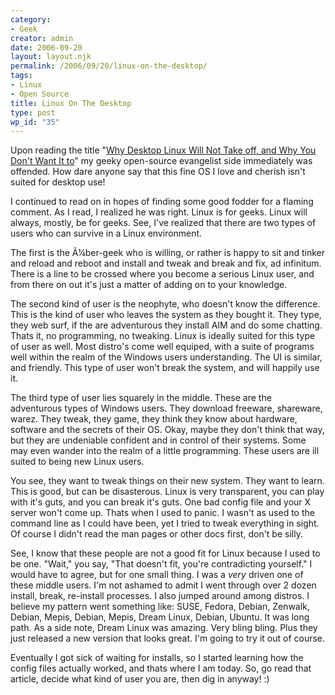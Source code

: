 ```yaml
---
category:
- Geek
creator: admin
date: 2006-09-20
layout: layout.njk
permalink: /2006/09/20/linux-on-the-desktop/
tags:
- Linux
- Open Source
title: Linux On The Desktop
type: post
wp_id: "35"
---
```


Upon reading the title "[Why Desktop Linux Will Not Take off, and Why You Don't Want It to](http://www.osnews.com/story.php?news_id=15811)" my geeky open-source evangelist side immediately was offended.  How dare anyone say that this fine OS I love and cherish isn't suited for desktop use!

I continued to read on in hopes of finding some good fodder for a flaming comment.  As I read, I realized he was right.  Linux is for geeks.  Linux will always, mostly, be for geeks.  See, I've realized that there are two types of users who can survive in a Linux environment.

The first is the Ã¼ber-geek who is willing, or rather is happy to sit and tinker and reload and reboot and install and tweak and break and fix, ad infinitum.  There is a line to be crossed where you become a serious Linux user, and from there on out it's just a matter of adding on to your knowledge.

The second kind of user is the neophyte, who doesn't know the difference.  This is the kind of user who leaves the system as they bought it.  They type, they web surf, if the are adventurous they install AIM and do some chatting.  Thats it, no programming, no tweaking.  Linux is ideally suited for this type of user as well.  Most distro's come well equiped, with a suite of programs well within the realm of the Windows users understanding.  The UI is similar, and friendly.  This type of user won't break the system, and will happily use it.

The third type of user lies squarely in the middle.  These are the adventurous types of Windows users.  They download freeware, shareware, warez.  They tweak, they game, they think they know about hardware, software and the secrets of their OS.  Okay, maybe they don't think that way, but they are undeniable confident and in control of their systems.  Some may even wander into the realm of a little programming.  These users are ill suited to being new Linux users.

You see, they want to tweak things on their new system.  They want to learn.  This is good, but can be disasterous.  Linux is very transparent, you can play with it's guts, and you can break it's guts.  One bad config file and your X server won't come up.  Thats when I used to panic.  I wasn't as used to the command line as I could have been, yet I tried to tweak everything in sight.  Of course I didn't read the man pages or other docs first, don't be silly.

See, I know that these people are not a good fit for Linux because I used to be one.  "Wait," you say, "That doesn't fit, you're contradicting yourself."  I would have to agree, but for one small thing.  I was a _very_ driven one of these middle users.  I'm not ashamed to admit I went through over 2 dozen install, break, re-install processes.  I also jumped around among distros.  I believe my pattern went something like: SUSE, Fedora, Debian, Zenwalk, Debian, Mepis, Debian, Mepis, Dream Linux, Debian, Ubuntu.  It was long path.  As a side note, Dream Linux was amazing.  Very bling bling. Plus they just released a new version that looks great.  I'm going to try it out of course.

Eventually I got sick of waiting for installs, so I started learning how the config files actually worked, and thats where I am today. So, go read that article, decide what kind of user you are, then dig in anyway! :)
